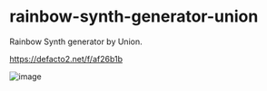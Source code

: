 # rainbow-synth-generator-union
Rainbow Synth generator by Union.

https://defacto2.net/f/af26b1b

![image](https://user-images.githubusercontent.com/513842/211176322-542a4f7a-99a5-4c44-ab96-bd4ce049426e.png)
